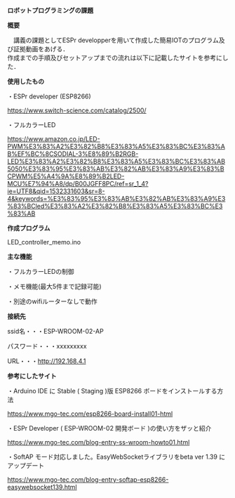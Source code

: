 __ロボットプログラミングの課題__

__概要__

　講義の課題としてESPr developperを用いて作成した簡易IOTのプログラム及び証拠動画をあげる．  
作成までの手順及びセットアップまでの流れは以下に記載したサイトを参考にした．

__使用したもの__  

・ESPr developer (ESP8266)

<https://www.switch-science.com/catalog/2500/>

・フルカラーLED

<https://www.amazon.co.jp/LED-PWM%E3%83%A2%E3%82%B8%E3%83%A5%E3%83%BC%E3%83%AB%EF%BC%8CSODIAL-3%E8%89%B2RGB-LED%E3%83%A2%E3%82%B8%E3%83%A5%E3%83%BC%E3%83%AB5050%E3%83%95%E3%83%AB%E3%82%AB%E3%83%A9%E3%83%BCPWM%E5%A4%9A%E8%89%B2LED-MCU%E7%94%A8/dp/B00JGFF8PC/ref=sr_1_4?ie=UTF8&qid=1532331603&sr=8-4&keywords=%E3%83%95%E3%83%AB%E3%82%AB%E3%83%A9%E3%83%BCled%E3%83%A2%E3%82%B8%E3%83%A5%E3%83%BC%E3%83%AB>

__作成プログラム__  

LED_controller_memo.ino

__主な機能__

・フルカラーLEDの制御

・メモ機能(最大5件まで記録可能)

・別途のwifiルーターなしで動作

__接続先__

ssid名・・・ESP-WROOM-02-AP  

パスワード・・・xxxxxxxxx

URL・・・http://192.168.4.1

__参考にしたサイト__  

・Arduino IDE に Stable ( Staging )版 ESP8266 ボードをインストールする方法

<https://www.mgo-tec.com/esp8266-board-install01-html>

・ESPr Developer ( ESP-WROOM-02 開発ボード )の使い方をザッと紹介

<https://www.mgo-tec.com/blog-entry-ss-wroom-howto01.html>

・SoftAP モード対応しました。EasyWebSocketライブラリをbeta ver 1.39 にアップデート

<https://www.mgo-tec.com/blog-entry-softap-esp8266-easywebsocket139.html>

